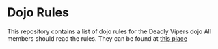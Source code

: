Dojo Rules
==========

This repository contains a list of dojo rules for the Deadly Vipers dojo
All members should read the rules. They can be found at [this place](https://github.com/deadlyvipers)
